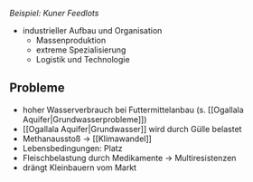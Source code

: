 *Beispiel: Kuner Feedlots*

- industrieller Aufbau und Organisation
	- Massenproduktion
	- extreme Spezialisierung
	- Logistik und Technologie

## Probleme
- hoher Wasserverbrauch bei Futtermittelanbau (s. [[Ogallala Aquifer|Grundwasserprobleme]])
- [[Ogallala Aquifer|Grundwasser]] wird durch Gülle belastet
- Methanausstoß -> [[Klimawandel]]
- Lebensbedingungen: Platz
- Fleischbelastung durch Medikamente
	-> Multiresistenzen
- drängt Kleinbauern vom Markt 